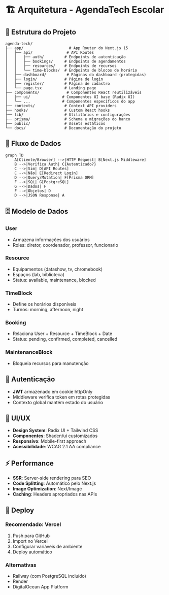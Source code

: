 # 🏗️ Arquitetura - AgendaTech Escolar

## 📁 Estrutura do Projeto

```
agenda-tech/
├── app/                    # App Router do Next.js 15
│   ├── api/               # API Routes
│   │   ├── auth/         # Endpoints de autenticação
│   │   ├── bookings/     # Endpoints de agendamentos
│   │   ├── resources/    # Endpoints de recursos
│   │   └── time-blocks/  # Endpoints de blocos de horário
│   ├── dashboard/         # Páginas do dashboard (protegidas)
│   ├── login/            # Página de login
│   ├── register/         # Página de cadastro
│   └── page.tsx          # Landing page
├── components/            # Componentes React reutilizáveis
│   ├── ui/              # Componentes UI base (Radix UI)
│   └── ...              # Componentes específicos do app
├── contexts/             # Context API providers
├── hooks/                # Custom React hooks
├── lib/                  # Utilitários e configurações
├── prisma/               # Schema e migrações do banco
├── public/               # Assets estáticos
└── docs/                 # Documentação do projeto
```

## 🔄 Fluxo de Dados

```mermaid
graph TD
    A[Cliente/Browser] -->|HTTP Request| B[Next.js Middleware]
    B -->|Verifica Auth| C{Autenticado?}
    C -->|Sim| D[API Routes]
    C -->|Não| E[Redirect Login]
    D -->|Query/Mutation| F[Prisma ORM]
    F -->|SQL| G[PostgreSQL]
    G -->|Dados| F
    F -->|Objetos| D
    D -->|JSON Response| A
```

## 🗄️ Modelo de Dados

### User

- Armazena informações dos usuários
- Roles: diretor, coordenador, professor, funcionario

### Resource

- Equipamentos (datashow, tv, chromebook)
- Espaços (lab, biblioteca)
- Status: available, maintenance, blocked

### TimeBlock

- Define os horários disponíveis
- Turnos: morning, afternoon, night

### Booking

- Relaciona User + Resource + TimeBlock + Date
- Status: pending, confirmed, completed, cancelled

### MaintenanceBlock

- Bloqueia recursos para manutenção

## 🔐 Autenticação

- **JWT** armazenado em cookie httpOnly
- Middleware verifica token em rotas protegidas
- Contexto global mantém estado do usuário

## 🎨 UI/UX

- **Design System**: Radix UI + Tailwind CSS
- **Componentes**: Shadcn/ui customizados
- **Responsivo**: Mobile-first approach
- **Acessibilidade**: WCAG 2.1 AA compliance

## ⚡ Performance

- **SSR**: Server-side rendering para SEO
- **Code Splitting**: Automático pelo Next.js
- **Image Optimization**: Next/Image
- **Caching**: Headers apropriados nas APIs

## 🚀 Deploy

### Recomendado: Vercel

1. Push para GitHub
2. Import no Vercel
3. Configurar variáveis de ambiente
4. Deploy automático

### Alternativas

- Railway (com PostgreSQL incluído)
- Render
- DigitalOcean App Platform
